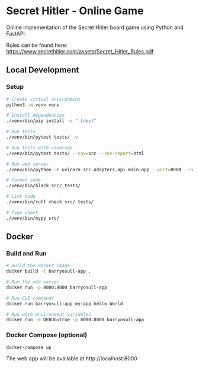 # Secret Hitler - Online Game

Online implementation of the Secret Hitler board game using Python and FastAPI.

Rules can be found here: https://www.secrethitler.com/assets/Secret_Hitler_Rules.pdf

## Local Development

### Setup
```bash
# Create virtual environment
python3 -m venv venv

# Install dependencies
./venv/bin/pip install -e ".[dev]"

# Run tests
./venv/bin/pytest tests/ -v

# Run tests with coverage
./venv/bin/pytest tests/ --cov=src --cov-report=html

# Run web server
./venv/bin/python -m uvicorn src.adapters.api.main:app --port=8000 --reload

# Format code
./venv/bin/black src/ tests/

# Lint code
./venv/bin/ruff check src/ tests/

# Type check
./venv/bin/mypy src/
```

## Docker

### Build and Run
```bash
# Build the Docker image
docker build -t barryosull-app .

# Run the web server
docker run -p 8000:8000 barryosull-app

# Run CLI commands
docker run barryosull-app my-app hello World

# Run with environment variables
docker run -e DEBUG=true -p 8000:8000 barryosull-app
```

### Docker Compose (optional)
```bash
docker-compose up
```

The web app will be available at http://localhost:8000
